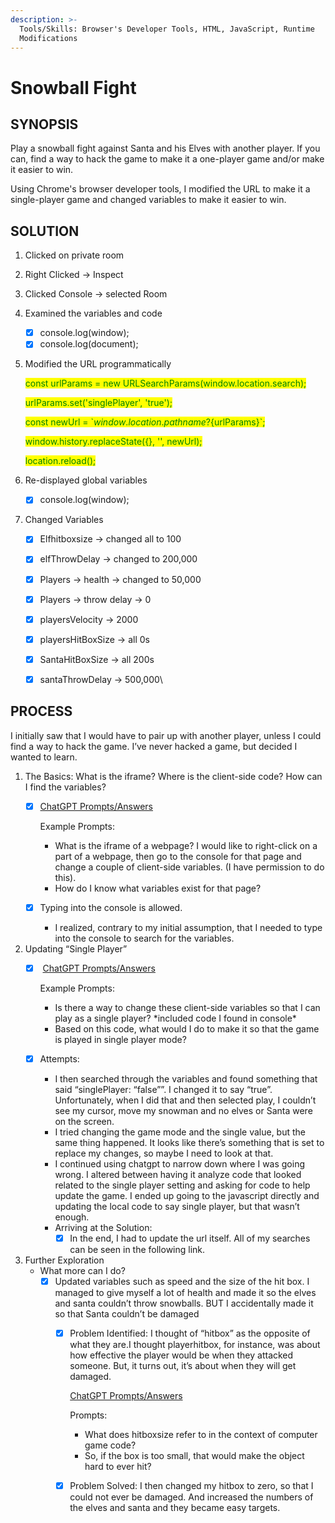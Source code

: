 ```yaml
---
description: >-
  Tools/Skills: Browser's Developer Tools, HTML, JavaScript, Runtime
  Modifications
---
```


# Snowball Fight

## SYNOPSIS

Play a snowball fight against Santa and his Elves with another player. If you can, find a way to hack the game to make it a one-player game and/or make it easier to win.

Using Chrome's browser developer tools, I modified the URL to make it a single-player game and changed variables to make it easier to win.

## SOLUTION

1. Clicked on private room
2. Right Clicked → Inspect
3. Clicked Console → selected Room
4. Examined the variables and code
   * [x] console.log(window);
   * [x] console.log(document);
5.  Modified the URL programmatically

    <mark style="color:green;">const urlParams = new URLSearchParams(window.location.search);</mark>

    <mark style="color:green;">urlParams.set('singlePlayer', 'true');</mark>

    <mark style="color:green;">const newUrl = \`${window.location.pathname}?${urlParams}\`;</mark>

    <mark style="color:green;">window.history.replaceState({}, '', newUrl);</mark>

    <mark style="color:green;">location.reload();</mark>&#x20;
6. Re-displayed global variables
   * [x] console.log(window);
7. Changed Variables
   * [x] Elfhitboxsize → changed all to 100
   * [x] elfThrowDelay → changed to 200,000
   * [x] Players → health → changed to 50,000
   * [x] Players → throw delay → 0
   * [x] playersVelocity → 2000
   * [x] playersHitBoxSize → all 0s
   * [x] SantaHitBoxSize → all 200s
   * [x] santaThrowDelay → 500,000\


## PROCESS

I initially saw that I would have to pair up with another player, unless I could find a way to hack the game. I’ve never hacked a game, but decided I wanted to learn.

1. The Basics: What is the iframe? Where is the client-side code? How can I find the variables?&#x20;
   *   [x] [ChatGPT Prompts/Answers](https://chat.openai.com/share/df7207c3-0c83-45c8-a3c9-87390ddc7d71)

       Example Prompts:&#x20;

       * What is the iframe of a webpage? I would like to right-click on a part of a webpage, then go to the console for that page and change a couple of client-side variables. (I have permission to do this).
       * How do I know what variables exist for that page?
   * [x] Typing into the console is allowed.&#x20;
     * I realized, contrary to my initial assumption, that I needed to type into the console to search for the variables.
2. Updating “Single Player”
   *   [x] &#x20;[ChatGPT Prompts/Answers](https://chat.openai.com/share/6ca29cb8-9d2f-4c4e-b2f9-acd6b9957cef)

       &#x20;Example Prompts:&#x20;

       * Is there a way to change these client-side variables so that I can play as a single player? \*included code I found in console\*
       * Based on this code, what would I do to make it so that the game is played in single player mode?
   * [x] Attempts:
     * I then searched through the variables and found something that said “singlePlayer: “false””. I changed it to say “true”. Unfortunately, when I did that and then selected play, I couldn’t see my cursor, move my snowman and no elves or Santa were on the screen.
     * I tried changing the game mode and the single value, but the same thing happened. It looks like there’s something that is set to replace my changes, so maybe I need to look at that.&#x20;
     * I continued using chatgpt to narrow down where I was going wrong. I altered between having it analyze code that looked related to the single player setting and asking for code to help update the game. I ended up going to the javascript directly and updating the local code to say single player, but that wasn’t enough.&#x20;
     * Arriving at the Solution:
       * [x] In the end, I had to update the url itself. All of my searches can be seen in the following link.
3. Further Exploration
   * What more can I do?
     * [x] Updated variables such as speed and the size of the hit box. I managed to give myself a lot of health and made it so the elves and santa couldn’t throw snowballs. BUT I accidentally made it so that Santa couldn’t be damaged
       *   [x] Problem Identified: I thought of “hitbox” as the opposite of what they are.I thought playerhitbox, for instance, was about how effective the player would be when they attacked someone. But, it turns out, it’s about when they will get damaged.

           [ChatGPT Prompts/Answers](https://chat.openai.com/share/7090e80a-ef8a-4890-aaaf-5834ecc3858b)

           Prompts:&#x20;

           * What does hitboxsize refer to in the context of computer game code?
           * So, if the box is too small, that would make the object hard to ever hit?
       * [x] Problem Solved: I then changed my hitbox to zero, so that I could not ever be damaged. And increased the numbers of the elves and santa and they became easy targets.
